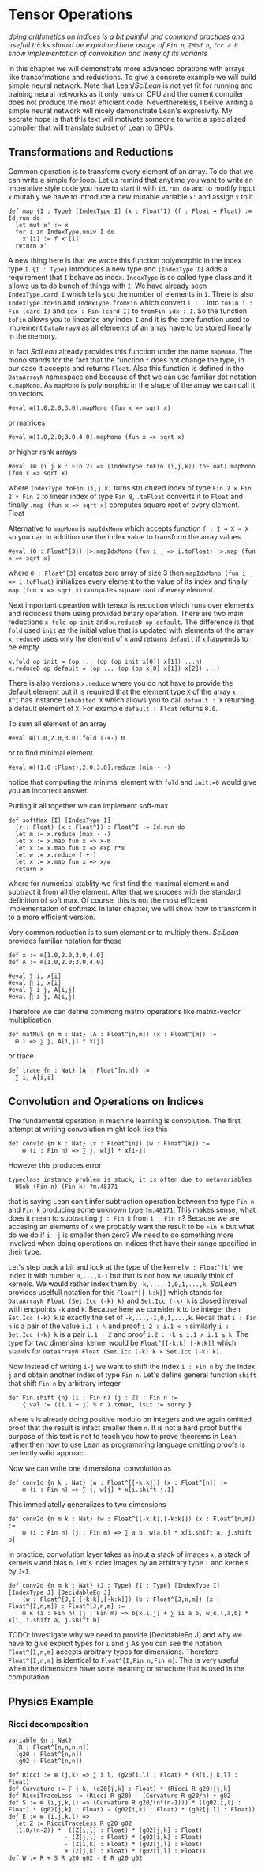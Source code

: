 # Tensor Operations

*doing arithmetics on indices is a bit painful and commond practices and usefull tricks should be explained here*
*usage of `Fin n`, `ZMod n`, `Icc a b`*
*show implementation of convolution and many of its variants*

In this chapter we will demonstrate more advanced oprations with arrays like transofmations and reductions. To give a concrete example we will build simple neural network. Note that Lean/*SciLean* is not yet fit for running and training neural networks as it only runs on CPU and the current compiler does not produce the most efficient code. Neverthereless, I belive writing a simple neural network will nicely demonstrate Lean's expresivity. My secrate hope is that this text will motivate someone to write a specialized compiler that will translate subset of Lean to GPUs.


## Transformations and Reductions

Common operation is to transform every element of an array. To do that we can write a simple for loop. Let us remind that anytime you want to write an imperative style code you have to start it with `Id.run do` and to modify input `x` mutably we have to introduce a new mutable variable `x'` and assign `x` to it
```lean
def map {I : Type} [IndexType I] (x : Float^I) (f : Float → Float) := Id.run do
  let mut x' := x
  for i in IndexType.univ I do
    x'[i] := f x'[i]
  return x'
```
A new thing here is that we wrote this function polymorphic in the index type `I`. `{I : Type}` introduces a new type and `[IndexType I]` adds a requirement that `I` behave as index. `IndexType` is so called type class and it allows us to do bunch of things with `I`. We have already seen `IndexType.card I` which tells you the number of elements in `I`. There is also `IndexType.toFin` and `IndexType.fromFin` which convert `i : I` into `toFin i : Fin (card I)` and `idx : Fin (card I)` to `fromFin idx : I`. So the function `toFin` allows you to linearize any index `I` and it is the core function used to implement `DataArrayN` as all elements of an array have to be stored linearly in the memory.


In fact *SciLean* already provides this function under the name `mapMono`. The mono stands for the fact that the function `f` does not change the type, in our case it accepts and returns `Float`. Also this function is defined in the `DataArrayN` namespace and because of that we can use familiar dot notation `x.mapMono`. As `mapMono` is polymorphic in the shape of the array we can call it on vectors
```lean
#eval ⊞[1.0,2.0,3.0].mapMono (fun x => sqrt x)
```
or matrices
```lean
#eval ⊞[1.0,2.0;3.0,4.0].mapMono (fun x => sqrt x)
```
or higher rank arrays
```lean
#eval (⊞ (i j k : Fin 2) => (IndexType.toFin (i,j,k)).toFloat).mapMono (fun x => sqrt x)
```
where `IndexType.toFin (i,j,k)` turns structured index of type `Fin 2 × Fin 2 × Fin 2` to linear index of type `Fin 8`, `.toFloat` converts it to `Float` and finally `.map (fun x => sqrt x)` computes square root of every element.
Float

Alternative to `mapMono` is `mapIdxMono` which accepts function `f : I → X → X` so you can in addition use the index value to transform the array values. 
```lean
#eval (0 : Float^[3]) |>.mapIdxMono (fun i _ => i.toFloat) |>.map (fun x => sqrt x)
```
where `0 : Float^[3]` creates zero array of size 3 then `mapIdxMono (fun i _ => i.toFloat)` initializes every element to the value of its index and finally `map (fun x => sqrt x)` computes square root of every element.


Next important opeartion with tensor is reduction which runs over elements and reducess them using provided binary operation. There are two main reductions `x.fold op init` and `x.reduceD op default`. The difference is that `fold` used `init` as the initial value that is updated with elements of the array `x`. `reduceD` uses only the element of `x` and returns `default` if `x` happends to be empty
```lean
x.fold op init = (op ... (op (op init x[0]) x[1]) ...n)
x.reduceD op default = (op ... (op (op x[0] x[1]) x[2]) ...)
```
There is also versions `x.reduce` where you do not have to provide the default element but it is required that the element type `X` of the array `x : X^I` has instance `Inhabited X` which allows you to call `default : X` returning a default element of `X`. For example `default : Float` returns `0.0`.

To sum all element of an array
```lean
#eval ⊞[1.0,2.0,3.0].fold (·+·) 0
```
or to find minimal element
```lean
#eval ⊞[(1.0 :Float),2.0,3.0].reduce (min · ·)
```
notice that computing the minimal element with `fold` and `init:=0` would give you an incorrect answer.


Putting it all together we can implement soft-max
```lean
def softMax {I} [IndexType I]
  (r : Float) (x : Float^I) : Float^I := Id.run do
  let m := x.reduce (max · ·)
  let x := x.map fun x => x-m
  let x := x.map fun x => exp r*x
  let w := x.reduce (·+·)
  let x := x.map fun x => x/w
  return x
```
where for numerical stablity we first find the maximal element `m` and subtract it from all the element. After that we procees with the standard definition of soft max. Of course, this is not the most efficient implementation of softmax. In later chapter, we will show how to transform it to a more efficient version.


Very common reduction is to sum element or to multiply them. *SciLean* provides familiar notation for these
```
def x := ⊞[1.0,2.0,3.0,4.0]
def A := ⊞[1.0,2.0;3.0,4.0]

#eval ∑ i, x[i]
#eval ∏ i, x[i]
#eval ∑ i j, A[i,j]
#eval ∏ i j, A[i,j]
```

Therefore we can define commong matrix operations like matrix-vector multiplication
```lean
def matMul {n m : Nat} (A : Float^[n,m]) (x : Float^[m]) :=
  ⊞ i => ∑ j, A[i,j] * x[j]
```
or trace
```lean
def trace {n : Nat} (A : Float^[n,n]) :=
  ∑ i, A[i,i]
```

## Convolution and Operations on Indices

The fundamental operation in machine learning is convolution. The first attempt at writing convolution might look like this
```lean
def conv1d {n k : Nat} (x : Float^[n]) (w : Float^[k]) :=
    ⊞ (i : Fin n) => ∑ j, w[j] * x[i-j]
```
However this produces error
```lean
typeclass instance problem is stuck, it is often due to metavariables
  HSub (Fin n) (Fin k) ?m.48171
```
that is saying Lean can't infer subtraction operation between the type `Fin n` and `Fin k` producing some unknown type `?m.48171`. This makes sense, what does it mean to subtracting `j : Fin k` from `i : Fin n`? Because we are accesing an elements of `x` we probably want the result to be `Fin n` but what do we do if `i -j` is smaller then zero? We need to do something more involved when doing operations on indices that have their range specified in their type.


Let's step back a bit and look at the type of the kernel `w : Float^[k]` we index it with number `0,...,k-1` but that is not how we usually think of kernels. We would rather index them by `-k,...,-1,0,1,...,k`. *SciLean* provides uselfull notation for this `Float^[[-k:k]]` which stands for `DataArrayN Float (Set.Icc (-k) k)` and `Set.Icc (-k) k` is closed interval with endpoints `-k` and `k`. Because here we consider `k` to be integer then `Set.Icc (-k) k` is exactly the set of `-k,...,-1,0,1,...,k`. Recall that `i : Fin n` is a pair of the value `i.1 : ℕ` and proof `i.2 : i.1 < n` similarly `i : Set.Icc (-k) k` is a pair `i.1 : ℤ` and proof `i.2 : -k ≤ i.1 ∧ i.1 ≤ k`. The type for two dimensinal kernel would be `Float^[[-k:k],[-k:k]]` which stands for `DataArrayN Float (Set.Icc (-k) k × Set.Icc (-k) k)`.


Now instead of writing `i-j` we want to shift the index `i : Fin n` by the index `j` and obtain another index of type `Fin n`. Let's define general function `shift` that shift `Fin n` by arbitrary integer
```lean
def Fin.shift {n} (i : Fin n) (j : ℤ) : Fin n :=
    { val := ((i.1 + j) % n ).toNat, isLt := sorry }
```
where `%` is already doing positive modulo on integers and we again omitted proof that the result is infact smaller then `n`. It is not a hard proof but the purpose of this text is not to teach you how to prove theorems in Lean rather then how to use Lean as programming language omitting proofs is perfectly valid approac.


Now we can write one dimensional convolution as
```lean
def conv1d {n k : Nat} (w : Float^[[-k:k]]) (x : Float^[n]) :=
    ⊞ (i : Fin n) => ∑ j, w[j] * x[i.shift j.1]
```

This immediatelly generalizes to two dimensions
```lean
def conv2d {n m k : Nat} (w : Float^[[-k:k],[-k:k]]) (x : Float^[n,m]) :=
    ⊞ (i : Fin n) (j : Fin m) => ∑ a b, w[a,b] * x[i.shift a, j.shift b]
```

In practice, convolution layer takes as input a stack of images `x`, a stack of kernels `w` and bias `b`. Let's index images by an arbitrary type `I` and kernels by `J×I`.
```lean
def conv2d {n m k : Nat} (J : Type) {I : Type} [IndexType I] [IndexType J] [DecidableEq J]
    (w : Float^[J,I,[-k:k],[-k:k]]) (b : Float^[J,n,m]) (x : Float^[I,n,m]) : Float^[J,n,m] :=
    ⊞ κ (i : Fin n) (j : Fin m) => b[κ,i,j] + ∑ ii a b, w[κ,ι,a,b] * x[ι, i.shift a, j.shift b]
```
TODO: investigate why we need to provide [DecidableEq J] and why we have to give explicit types for `i` and `j`
As you can see the notation `Float^[I,n,m]` accepts arbitrary types for dimensions. Therefore `Float^[I,n,m]` is identical to `Float^[I,Fin n,Fin m]`. This is very useful when the dimensions have some meaning or structure that is used in the computation.



## Physics Example

### Ricci decomposition
```lean
variable {n : Nat}
  (R : Float^[n,n,n,n])
  (g20 : Float^[n,n])
  (g02 : Float^[n,n])

def Ricci := ⊞ (j,k) => ∑ i l, (g20[i,l] : Float) * (R[i,j,k,l] : Float)
def Curvature := ∑ j k, (g20[j,k] : Float) * (Ricci R g20)[j,k]
def RicciTraceLess := (Ricci R g20) - (Curvature R g20/n) • g02
def S := ⊞ (i,j,k,l) => (Curvature R g20/(n*(n-1))) * ((g02[i,l] : Float) * (g02[j,k] : Float) - (g02[i,k] : Float) * (g02[j,l] : Float))
def E := ⊞ (i,j,k,l) =>
  let Z := RicciTraceLess R g20 g02
  (1.0/(n-2)) *  ((Z[i,l] : Float) * (g02[j,k] : Float)
                - (Z[j,l] : Float) * (g02[i,k] : Float)
                - (Z[i,k] : Float) * (g02[j,l] : Float)
                + (Z[j,k] : Float) * (g02[i,l] : Float))
def W := R + S R g20 g02 - E R g20 g02
```
